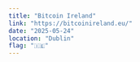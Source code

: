 ```yaml
---
title: "Bitcoin Ireland"
link: "https://bitcoinireland.eu/"
date: "2025-05-24"
location: "Dublin"
flag: "🇮🇪"
---
```

